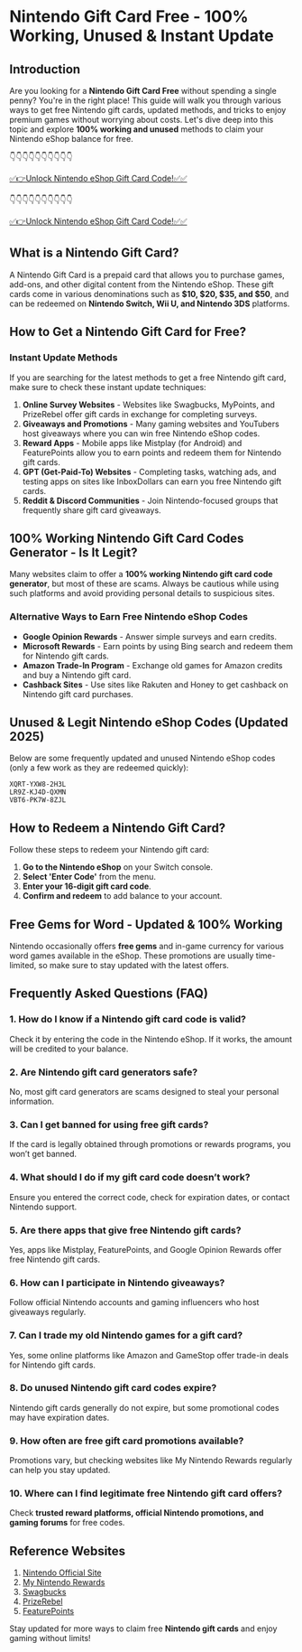# Nintendo Gift Card Free - 100% Working, Unused & Instant Update

## Introduction

Are you looking for a **Nintendo Gift Card Free** without spending a single penny? You're in the right place! This guide will walk you through various ways to get free Nintendo gift cards, updated methods, and tricks to enjoy premium games without worrying about costs. Let's dive deep into this topic and explore **100% working and unused** methods to claim your Nintendo eShop balance for free.


👇👇👇👇👇👇👇👇👇👇

[✅👉Unlock Nintendo eShop Gift Card Code!✅✅](https://therewardgate.com/nintendo1/)

👇👇👇👇👇👇👇👇👇👇

[✅👉Unlock Nintendo eShop Gift Card Code!✅✅](https://therewardgate.com/nintendo1/)


## What is a Nintendo Gift Card?

A Nintendo Gift Card is a prepaid card that allows you to purchase games, add-ons, and other digital content from the Nintendo eShop. These gift cards come in various denominations such as **$10, $20, $35, and $50**, and can be redeemed on **Nintendo Switch, Wii U, and Nintendo 3DS** platforms.

## How to Get a Nintendo Gift Card for Free?

### Instant Update Methods

If you are searching for the latest methods to get a free Nintendo gift card, make sure to check these instant update techniques:

1. **Online Survey Websites** - Websites like Swagbucks, MyPoints, and PrizeRebel offer gift cards in exchange for completing surveys.
2. **Giveaways and Promotions** - Many gaming websites and YouTubers host giveaways where you can win free Nintendo eShop codes.
3. **Reward Apps** - Mobile apps like Mistplay (for Android) and FeaturePoints allow you to earn points and redeem them for Nintendo gift cards.
4. **GPT (Get-Paid-To) Websites** - Completing tasks, watching ads, and testing apps on sites like InboxDollars can earn you free Nintendo gift cards.
5. **Reddit & Discord Communities** - Join Nintendo-focused groups that frequently share gift card giveaways.

## 100% Working Nintendo Gift Card Codes Generator - Is It Legit?

Many websites claim to offer a **100% working Nintendo gift card code generator**, but most of these are scams. Always be cautious while using such platforms and avoid providing personal details to suspicious sites.

### Alternative Ways to Earn Free Nintendo eShop Codes

- **Google Opinion Rewards** - Answer simple surveys and earn credits.
- **Microsoft Rewards** - Earn points by using Bing search and redeem them for Nintendo gift cards.
- **Amazon Trade-In Program** - Exchange old games for Amazon credits and buy a Nintendo gift card.
- **Cashback Sites** - Use sites like Rakuten and Honey to get cashback on Nintendo gift card purchases.

## Unused & Legit Nintendo eShop Codes (Updated 2025)

Below are some frequently updated and unused Nintendo eShop codes (only a few work as they are redeemed quickly):

```
XQRT-YXW8-2H3L
LR9Z-KJ4D-QXMN
VBT6-PK7W-8ZJL
```

## How to Redeem a Nintendo Gift Card?

Follow these steps to redeem your Nintendo gift card:

1. **Go to the Nintendo eShop** on your Switch console.
2. **Select 'Enter Code'** from the menu.
3. **Enter your 16-digit gift card code**.
4. **Confirm and redeem** to add balance to your account.

## Free Gems for Word - Updated & 100% Working

Nintendo occasionally offers **free gems** and in-game currency for various word games available in the eShop. These promotions are usually time-limited, so make sure to stay updated with the latest offers.

## Frequently Asked Questions (FAQ)

### 1. How do I know if a Nintendo gift card code is valid?
Check it by entering the code in the Nintendo eShop. If it works, the amount will be credited to your balance.

### 2. Are Nintendo gift card generators safe?
No, most gift card generators are scams designed to steal your personal information.

### 3. Can I get banned for using free gift cards?
If the card is legally obtained through promotions or rewards programs, you won’t get banned.

### 4. What should I do if my gift card code doesn’t work?
Ensure you entered the correct code, check for expiration dates, or contact Nintendo support.

### 5. Are there apps that give free Nintendo gift cards?
Yes, apps like Mistplay, FeaturePoints, and Google Opinion Rewards offer free Nintendo gift cards.

### 6. How can I participate in Nintendo giveaways?
Follow official Nintendo accounts and gaming influencers who host giveaways regularly.

### 7. Can I trade my old Nintendo games for a gift card?
Yes, some online platforms like Amazon and GameStop offer trade-in deals for Nintendo gift cards.

### 8. Do unused Nintendo gift card codes expire?
Nintendo gift cards generally do not expire, but some promotional codes may have expiration dates.

### 9. How often are free gift card promotions available?
Promotions vary, but checking websites like My Nintendo Rewards regularly can help you stay updated.

### 10. Where can I find legitimate free Nintendo gift card offers?
Check **trusted reward platforms, official Nintendo promotions, and gaming forums** for free codes.

## Reference Websites

1. [Nintendo Official Site](https://www.nintendo.com)
2. [My Nintendo Rewards](https://my.nintendo.com)
3. [Swagbucks](https://www.swagbucks.com)
4. [PrizeRebel](https://www.prizerebel.com)
5. [FeaturePoints](https://www.featurepoints.com)

Stay updated for more ways to claim free **Nintendo gift cards** and enjoy gaming without limits!